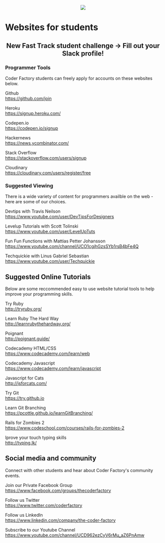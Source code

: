 <p align="center"><img src="https://github.com/coder-factory-academy/cf-guidline-css/blob/master/CFA.png"></p>


# Websites for students

## <p align="center">New Fast Track student challenge -> Fill out your Slack profile!</p>

### Programmer Tools
Coder Factory students can freely apply for accounts on these websites below.

Github  
  https://github.com/join


Heroku  
  https://signup.heroku.com/


Codepen.io  
  https://codepen.io/signup


Hackernews  
  https://news.ycombinator.com/


Stack Overflow  
  https://stackoverflow.com/users/signup


Cloudinary  
  https://cloudinary.com/users/register/free


### Suggested Viewing
There is a wide variety of content for programmers availble on the web - here are some of our choices.

Devtips with Travis Neilson  
  https://www.youtube.com/user/DevTipsForDesigners


Levelup Tutorials with Scott Tolinski  
  https://www.youtube.com/user/LevelUpTuts


Fun Fun Functions with Mattias Petter Johansson  
  https://www.youtube.com/channel/UCO1cgjhGzsSYb1rsB4bFe4Q


Techquickie with Linus Gabriel Sebastian  
  https://www.youtube.com/user/Techquickie


## Suggested Online Tutorials
Below are some reccommended easy to use website tutorial tools to help improve your programming skills.

Try Ruby  
  http://tryruby.org/
  
Learn Ruby The Hard Way  
  http://learnrubythehardway.org/
  
Poignant  
  http://poignant.guide/

Codecademy HTML/CSS  
  https://www.codecademy.com/learn/web

Codecademy Javascript  
  https://www.codecademy.com/learn/javascript
  
Javascript for Cats  
  http://jsforcats.com/
  
Try Git  
  https://try.github.io
  
Learn Git Branching  
  https://pcottle.github.io/learnGitBranching/
  
Rails for Zombies 2  
  https://www.codeschool.com/courses/rails-for-zombies-2
  
Iprove your touch typing skills  
  http://typing.lk/
  


## Social media and community
Connect with other students and hear about Coder Factory's community events.
  
Join our Private Facebook Group  
  https://www.facebook.com/groups/thecoderfactory

Follow us Twitter  
  https://www.twitter.com/coderfactory

Follow us LinkedIn  
  https://www.linkedin.com/company/the-coder-factory

Subscribe to our Youtube Channel  
  https://www.youtube.com/channel/UCD962ezCyV6rMu_aZ6PnAmw

